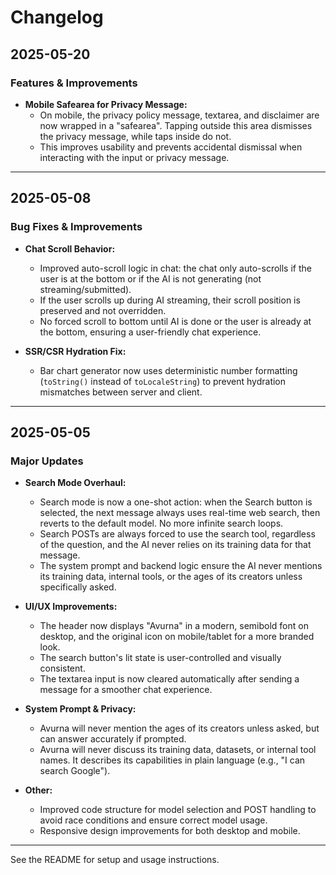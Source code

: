 # Changelog

## 2025-05-20

### Features & Improvements

- **Mobile Safearea for Privacy Message:**
  - On mobile, the privacy policy message, textarea, and disclaimer are now wrapped in a "safearea". Tapping outside this area dismisses the privacy message, while taps inside do not.
  - This improves usability and prevents accidental dismissal when interacting with the input or privacy message.

---

## 2025-05-08

### Bug Fixes & Improvements

- **Chat Scroll Behavior:**
  - Improved auto-scroll logic in chat: the chat only auto-scrolls if the user is at the bottom or if the AI is not generating (not streaming/submitted).
  - If the user scrolls up during AI streaming, their scroll position is preserved and not overridden.
  - No forced scroll to bottom until AI is done or the user is already at the bottom, ensuring a user-friendly chat experience.

- **SSR/CSR Hydration Fix:**
  - Bar chart generator now uses deterministic number formatting (`toString()` instead of `toLocaleString`) to prevent hydration mismatches between server and client.

---

## 2025-05-05

### Major Updates

- **Search Mode Overhaul:**
  - Search mode is now a one-shot action: when the Search button is selected, the next message always uses real-time web search, then reverts to the default model. No more infinite search loops.
  - Search POSTs are always forced to use the search tool, regardless of the question, and the AI never relies on its training data for that message.
  - The system prompt and backend logic ensure the AI never mentions its training data, internal tools, or the ages of its creators unless specifically asked.

- **UI/UX Improvements:**
  - The header now displays "Avurna" in a modern, semibold font on desktop, and the original icon on mobile/tablet for a more branded look.
  - The search button's lit state is user-controlled and visually consistent.
  - The textarea input is now cleared automatically after sending a message for a smoother chat experience.

- **System Prompt & Privacy:**
  - Avurna will never mention the ages of its creators unless asked, but can answer accurately if prompted.
  - Avurna will never discuss its training data, datasets, or internal tool names. It describes its capabilities in plain language (e.g., "I can search Google").

- **Other:**
  - Improved code structure for model selection and POST handling to avoid race conditions and ensure correct model usage.
  - Responsive design improvements for both desktop and mobile.

---

See the README for setup and usage instructions.
